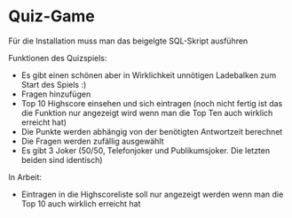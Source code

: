# Quiz-Game
Für die Installation muss man das beigelgte SQL-Skript ausführen

Funktionen des Quizspiels:
- Es gibt einen schönen aber in Wirklichkeit unnötigen Ladebalken zum Start des Spiels :)
- Fragen hinzufügen
- Top 10 Highscore einsehen und sich eintragen (noch nicht fertig ist das die Funktion nur angezeigt wird wenn man die Top Ten auch wirklich erreicht hat)
- Die Punkte werden abhängig von der benötigten Antwortzeit berechnet
- Die Fragen werden zufällig ausgewählt
- Es gibt 3 Joker (50/50, Telefonjoker und Publikumsjoker. Die letzten beiden sind identisch)

In Arbeit: 
- Eintragen in die Highscoreliste soll nur angezeigt werden wenn man die Top 10 auch wirklich erreicht hat
